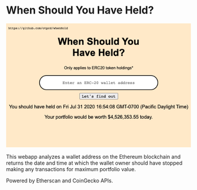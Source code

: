 # When Should You Have Held?

![Homescreen](img.png)

This webapp analyzes a wallet address on the Ethereum blockchain and returns the date and time at which the wallet owner should have stopped making any transactions for maximum portfolio value.

Powered by Etherscan and CoinGecko APIs.

